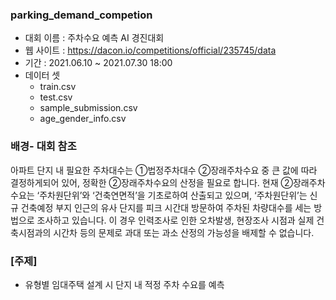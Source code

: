 ### parking_demand_competion
 * 대회 이름 : 주차수요 예측 AI 경진대회
 * 웹 사이트 : https://dacon.io/competitions/official/235745/data
 * 기간 : 2021.06.10 ~ 2021.07.30 18:00
 * 데이터 셋
   * train.csv
   * test.csv 
   * sample_submission.csv
   * age_gender_info.csv


### 배경- 대회 참조
아파트 단지 내 필요한 주차대수는 ①법정주차대수 ②장래주차수요 중 큰 값에 따라 결정하게되어 있어, 정확한 ②장래주차수요의 산정을 필요로 합니다. 현재 ②장래주차수요는 ‘주차원단위’와 ‘건축연면적’을 기초로하여 산출되고 있으며, ‘주차원단위’는 신규 건축예정 부지 인근의 유사 단지를 피크 시간대 방문하여 주차된 차량대수를 세는 방법으로 조사하고 있습니다.
이 경우 인력조사로 인한 오차발생, 현장조사 시점과 실제 건축시점과의 시간차 등의 문제로 과대 또는 과소 산정의 가능성을 배제할 수 없습니다.

### [주제]
 * 유형별 임대주택 설계 시 단지 내 적정 주차 수요를 예측
